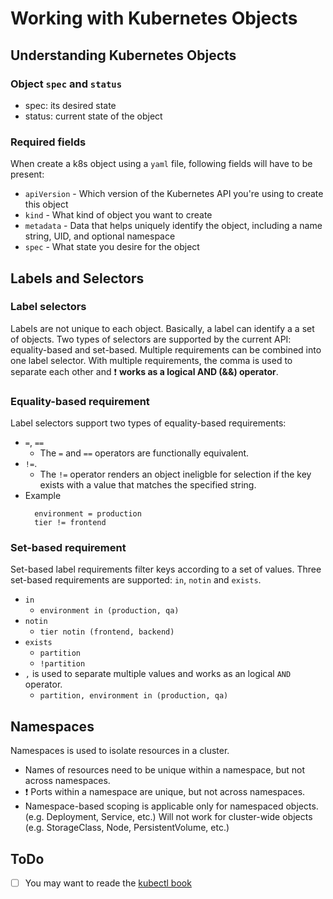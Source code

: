 # Working with Kubernetes Objects

## Understanding Kubernetes Objects

### Object `spec` and `status`
- spec: its desired state
- status: current state of the object

### Required fields
When create a k8s object using a `yaml` file, following fields will have to be present:
- `apiVersion` - Which version of the Kubernetes API you're using to create this object
- `kind` - What kind of object you want to create
- `metadata` - Data that helps uniquely identify the object, including a name string, UID, and optional namespace
- `spec` - What state you desire for the object

## Labels and Selectors
### Label selectors
Labels are not unique to each object. Basically, a label can identify a a set of objects. Two types of selectors are supported by the current API: equality-based and set-based. Multiple requirements can be combined into one label selector. With multiple requirements, the comma is used to separate each other and :exclamation: **works as a logical AND (&&) operator**.

### Equality-based requirement
Label selectors support two types of equality-based requirements:
- `=`, `==`
  - The `=` and `==` operators are functionally equivalent. 
- `!=`. 
  - The `!=` operator renders an object ineligble for selection if the key exists with a value that matches the specified string.
- Example 
  ```
    environment = production
    tier != frontend
  ```

### Set-based requirement
Set-based label requirements filter keys according to a set of values. Three set-based requirements are supported: `in`, `notin` and `exists`. 

- `in` 
  - `environment in (production, qa)`
- `notin`
  - `tier notin (frontend, backend)`
- `exists`
  - `partition`
  - `!partition`
- `,` is used to separate multiple values and works as an logical `AND` operator.
  - `partition, environment in (production, qa)`

## Namespaces
Namespaces is used to isolate resources in a cluster. 
- Names of resources need to be unique within a namespace, but not across namespaces. 
- :exclamation: Ports within a namespace are unique, but not across namespaces.
- Namespace-based scoping is applicable only for namespaced objects. (e.g. Deployment, Service, etc.) Will not work for cluster-wide objects (e.g. StorageClass, Node, PersistentVolume, etc.)


## ToDo
- [ ] You may want to reade the [kubectl book](https://kubectl.docs.kubernetes.io/guides/)